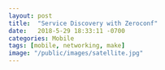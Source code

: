 ```yaml
---
layout: post
title:  "Service Discovery with Zeroconf"
date:   2018-5-29 18:33:11 -0700
categories: Mobile
tags: [mobile, networking, make]
image: "/public/images/satellite.jpg"
---
```

